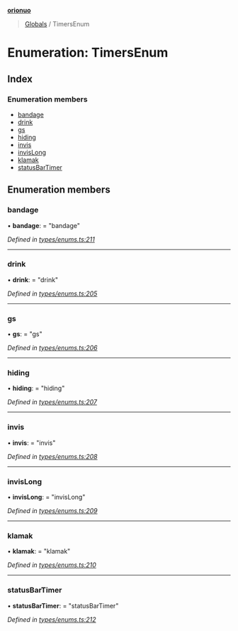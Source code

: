 **[orionuo](../README.md)**

> [Globals](../globals.md) / TimersEnum

# Enumeration: TimersEnum

## Index

### Enumeration members

* [bandage](timersenum.md#bandage)
* [drink](timersenum.md#drink)
* [gs](timersenum.md#gs)
* [hiding](timersenum.md#hiding)
* [invis](timersenum.md#invis)
* [invisLong](timersenum.md#invislong)
* [klamak](timersenum.md#klamak)
* [statusBarTimer](timersenum.md#statusbartimer)

## Enumeration members

### bandage

•  **bandage**:  = "bandage"

*Defined in [types/enums.ts:211](https://github.com/msviha/orionuo/blob/029a15d/src/types/enums.ts#L211)*

___

### drink

•  **drink**:  = "drink"

*Defined in [types/enums.ts:205](https://github.com/msviha/orionuo/blob/029a15d/src/types/enums.ts#L205)*

___

### gs

•  **gs**:  = "gs"

*Defined in [types/enums.ts:206](https://github.com/msviha/orionuo/blob/029a15d/src/types/enums.ts#L206)*

___

### hiding

•  **hiding**:  = "hiding"

*Defined in [types/enums.ts:207](https://github.com/msviha/orionuo/blob/029a15d/src/types/enums.ts#L207)*

___

### invis

•  **invis**:  = "invis"

*Defined in [types/enums.ts:208](https://github.com/msviha/orionuo/blob/029a15d/src/types/enums.ts#L208)*

___

### invisLong

•  **invisLong**:  = "invisLong"

*Defined in [types/enums.ts:209](https://github.com/msviha/orionuo/blob/029a15d/src/types/enums.ts#L209)*

___

### klamak

•  **klamak**:  = "klamak"

*Defined in [types/enums.ts:210](https://github.com/msviha/orionuo/blob/029a15d/src/types/enums.ts#L210)*

___

### statusBarTimer

•  **statusBarTimer**:  = "statusBarTimer"

*Defined in [types/enums.ts:212](https://github.com/msviha/orionuo/blob/029a15d/src/types/enums.ts#L212)*
